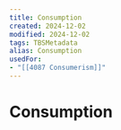 ```yaml
---
title: Consumption
created: 2024-12-02
modified: 2024-12-02
tags: TBSMetadata
alias: Consumption
usedFor:
- "[[4087 Consumerism]]"
---
```

# Consumption
